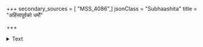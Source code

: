 +++
secondary_sources = [ "MSS_4086",]
jsonClass = "Subhaashita"
title = "अहिंसापूर्वको धर्मो"

+++

<details><summary>Text</summary>

अहिंसापूर्वको धर्मो यस्मात् सर्वहिते रतः।  
यूकामत्कुणदंशादींस् तस्मात् तानपि रक्षयेत्॥
</details>
